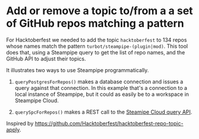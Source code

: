 # Add or remove a topic to/from a a set of GitHub repos matching a pattern

For Hacktoberfest we needed to add the topic `hacktoberfest` to 134 repos whose names match the pattern `turbot/steampipe-(plugin|mod)`. This tool does that, using a Steampipe query to get the list of repo names, and the GitHub API to adjust their topics.

It illustrates two ways to use Steampipe programmatically.

1. `queryPostgresForRepos()` makes a database connection and issues a query against that connection. In this example that's a connection to a local instance of Steampipe, but it could as easily be to a workspace in Steampipe Cloud.

2. `querySpcForRepos()` makes a REST call to the [Steamipe Cloud query API](https://steampipe.io/docs/cloud/develop/query-api).

Inspired by https://github.com/Hacktoberfest/hacktoberfest-repo-topic-apply. 

